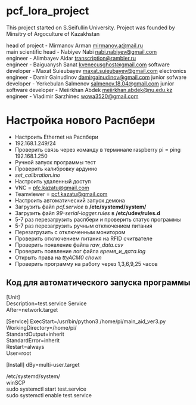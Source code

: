 # pcf_lora_project

This project started on S.Seifullin University.
Project was founded by Minsitry of Argoculture of Kazakhstan

head of project - Mirmanov Arman mirmanov.a@mail.ru    
main scientific head - Nabiyev Nabi nabi.nabiyev@gmail.com    
engineer - Alimbayev Aidar transcription@rambler.ru    
engineer - Baiguanysh Sanat kvenecusghost@gmail.com
software developer - Maxat Suieubayev maxat.suieubayev@gmail.com
electronics engineer - Damir Gainudinov damirgainudinov@gmail.com
junior sofware developer - Yerkebulan Salmenov salmenov.18.04@gmail.com
junior software developer - Meiirkhan Abdek meiirkhan.abdek@nu.edu.kz
engineer - Vladimir Sarzhinec wowa3520@gmail.com     

Настройка нового Распбери 
============================

* Настроить Ethernet на Распбери 
* 192.168.1.249/24 
* Проверить связь через команду в терминале raspberry pi = ping 192.168.1.250 
* Ручной запуск программы тест
* Проверить калибровку ардуино
* *set_calibration.ino*
* Настроить удаленный доступ
* VNC = pfc.kazatu@gmail.com
* Teamviewer = pcf.kazatu@gmail.com
* Настроить автоматический запуск демона
* Загрузить файл *pcf.service* в __/etc/systemd/system/__
* Загрузить файл *99-serial-logger.rules* в __/etc/udev/rules.d__
* 5-7 раз перезагрузить распбери и проверить статус программы
* 5-7 раз перезагрузить ручным отключением питания
* Перезагрузить с отключенным монитором
* Проверить отключением питания на RFID считвателе
* Проверить появление файла *raw_data.csv*
* Проверить появление лог файла *время_и_дата.log*
* Открыть права на *ttyACM0 chown*
* Проверить программу на работу через 1,3,6,9,25 часов


Код для автоматического запуска программы
-----------------------------------------
[Unit]    
Description=test.service Service       
After=network.target      

[Service]
ExecStart=/usr/bin/python3 /home/pi/main_aid_ver3.py        
WorkingDirectory=/home/pi/        
StandardOutput=inherit    
StandardError=inherit    
Restart=always    
User=root    

[Install]
dBy=multi-user.target        

/etc/systemd/system/    
winSCP    
sudo systemctl start test.service       
sudo systemctl enable test.service       
